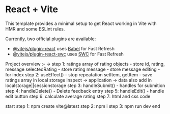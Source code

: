 # React + Vite

This template provides a minimal setup to get React working in Vite with HMR and some ESLint rules.

Currently, two official plugins are available:

- [@vitejs/plugin-react](https://github.com/vitejs/vite-plugin-react/blob/main/packages/plugin-react/README.md) uses [Babel](https://babeljs.io/) for Fast Refresh
- [@vitejs/plugin-react-swc](https://github.com/vitejs/vite-plugin-react-swc) uses [SWC](https://swc.rs/) for Fast Refresh

Project overview :-
->  step 1: ratings array of rating objects   -   store id, rating, message
            selectedRating                    -   store rating
            message                           -   store message
            editing                           -   for index
    step 2: useEffect()              -   stop repeatation
            setItem, getItem         -   save ratings array in local storage
            inspect ->  application ->  data
            also add in localstorage||sessionstorage
    step 3: handleSubmit()  -   handles for submition
    step 4: handleDelete()  -   Delete feedback entry
    step 5: handleEdit()    -   handle edit button
    step 6: calculate average rating
    step 7: html and css code

start 
step 1: npm create vite@latest
step 2: npm i
step 3: npm run dev
end
